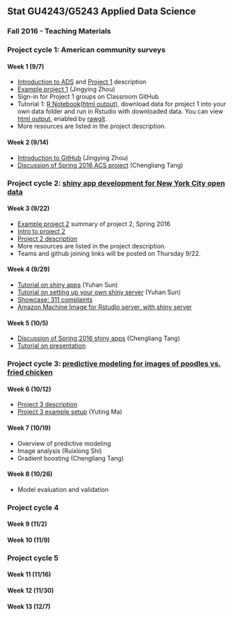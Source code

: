 ## Stat GU4243/G5243 Applied Data Science
### Fall 2016 - Teaching Materials

### Project cycle 1: American community surveys
#### Week 1 (9/7)
+ [Introduction to ADS](https://github.com/TZstatsADS/ADS_Teaching/blob/master/Tutorials/wk1-Intro.pdf) and [Project 1](https://github.com/TZstatsADS/ADS_Teaching/tree/master/Fall2016_Projects/Project1_ACS) description
+ [Example project 1](https://github.com/TZstatsADS/Spr2016-Proj1-Grp9-MajorMatters) (Jingying Zhou)
+ Sign-in for Project 1 groups on Classroom GitHub
+ Tutorial 1: [R Notebook](https://github.com/TZstatsADS/ADS_Teaching/blob/master/Fall2016_Projects/Project1_ACS/lib/tutorial1.Rmd)([html output](https://rawgit.com/TZstatsADS/ADS_Teaching/master/Fall2016_Projects/Project1_ACS/lib/tutorial1.nb.html)), download data for project 1 into your own data folder and run in Rstudio with downloaded data. You can view [html output](http://rawgit.com/TZstatsADS/ADS_Teaching/master/Fall2016_Projects/Project1_ACS/lib/tutorial1.nb.html), enabled by [rawgit](https://rawgit.com/). 
+ More resources are listed in the project description.

#### Week 2 (9/14)
+ [Introduction to GitHub](https://github.com/TZstatsADS/ADS_Teaching/tree/master/Spring2016/Tutorials/wk2-Tutorial_GitHub-master) (Jingying Zhou)
+ [Discussion of Spring 2016 ACS project](http://tzstatsads.github.io//2016/08/31/Spr2016Project1-summary.html) (Chengliang Tang)

### Project cycle 2: [shiny app development for New York City open data](Fall2016_Projects/Project2_OpenDataNYC)
#### Week 3 (9/22)
+ [Example project 2](http://tzstatsads.github.io//2016/09/21/Spr2016Project2-summary.html) summary of project 2, Spring 2016
+ [Intro to project 2](Tutorials/project2_intro.pptx)
+ [Project 2 description](Tutorials/project2_desc.md)
+ More resources are listed in the project description.
+ Teams and github joining links will be posted on Thursday 9/22.

#### Week 4 (9/29)
+ [Tutorial on shiny apps](https://yuhansun.shinyapps.io/Shiny_in_a_NutShell/) (Yuhan Sun)
+ [Tutorial on setting up your own shiny server](http://54.88.208.114:3838/Shiny_in_a_NutShell/) (Yuhan Sun)
+ [Showcase: 311 complaints](https://yuhansun.shinyapps.io/group3/)
+ [Amazon Machine Image for Rstudio server, with shiny server](http://www.louisaslett.com/RStudio_AMI/)

#### Week 5 (10/5)
+ [Discussion of Spring 2016 shiny apps](http://tzstatsads.github.io//2016/09/21/Spr2016Project2-summary.html) (Chengliang Tang)
+ [Tutorial on presentation](Tutorials/MakingPresentation.pdf)

### Project cycle 3: [predictive modeling for images of poodles vs. fried chicken](Fall2016_Projects/Project3_PoodleKFC)

#### Week 6 (10/12)
+ [Project 3 description](Fall2016_Projects/Project3_PoodleKFC/doc/project3_desc.md)
+ [Project 3 example setup](https://cdn.rawgit.com/TZstatsADS/Project3_PoodleKFC/master/main.html) (Yuting Ma)

#### Week 7 (10/19)
+ Overview of predictive modeling
+ Image analysis (Ruixiong Shi)
+ Gradient boosting (Chengliang Tang)

#### Week 8 (10/26) 
+ Model evaluation and validation

### Project cycle 4

#### Week 9 (11/2)

#### Week 10 (11/9)

### Project cycle 5

#### Week 11 (11/16)

#### Week 12 (11/30)

#### Week 13 (12/7) 

